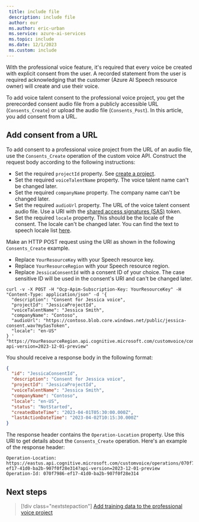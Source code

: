 ```yaml
---
 title: include file
 description: include file
 author: eur
 ms.author: eric-urban
 ms.service: azure-ai-services
 ms.topic: include
 ms.date: 12/1/2023
 ms.custom: include
---
```


With the professional voice feature, it's required that every voice be created with explicit consent from the user. A recorded statement from the user is required acknowledging that the customer (Azure AI Speech resource owner) will create and use their voice.

To add voice talent consent to the professional voice project, you get the prerecorded consent audio file from a publicly accessible URL (`Consents_Create`) or upload the audio file (`Consents_Post`). In this article, you add consent from a URL. 

## Add consent from a URL

To add consent to a professional voice project from the URL of an audio file, use the `Consents_Create` operation of the custom voice API. Construct the request body according to the following instructions:

- Set the required `projectId` property. See [create a project](../../../../professional-voice-create-project.md).
- Set the required `voiceTalentName` property. The voice talent name can't be changed later.
- Set the required `companyName` property. The company name can't be changed later.
- Set the required `audioUrl` property. The URL of the voice talent consent audio file. Use a URI with the [shared access signatures (SAS)](/azure/storage/common/storage-sas-overview) token.
- Set the required `locale` property. This should be the locale of the consent. The locale can't be changed later. You can find the text to speech locale list [here](/azure/ai-services/speech-service/language-support?tabs=tts).

Make an HTTP POST request using the URI as shown in the following `Consents_Create` example. 
- Replace `YourResourceKey` with your Speech resource key.
- Replace `YourResourceRegion` with your Speech resource region.
- Replace `JessicaConsentId` with a consent ID of your choice. The case sensitive ID will be used in the consent's URI and can't be changed later. 

```azurecli-interactive
curl -v -X POST -H "Ocp-Apim-Subscription-Key: YourResourceKey" -H "Content-Type: application/json" -d '{
  "description": "Consent for Jessica voice",
  "projectId": "JessicaProjectId",
  "voiceTalentName": "Jessica Smith",
  "companyName": "Contoso",
  "audioUrl": "https://contoso.blob.core.windows.net/public/jessica-consent.wav?mySasToken",
  "locale": "en-US"
} '  "https://YourResourceRegion.api.cognitive.microsoft.com/customvoice/consents/JessicaConsentId?api-version=2023-12-01-preview"
```

You should receive a response body in the following format:

```json
{
  "id": "JessicaConsentId",
  "description": "Consent for Jessica voice",
  "projectId": "JessicaProjectId",
  "voiceTalentName": "Jessica Smith",
  "companyName": "Contoso",
  "locale": "en-US",
  "status": "NotStarted",
  "createdDateTime": "2023-04-01T05:30:00.000Z",
  "lastActionDateTime": "2023-04-02T10:15:30.000Z"
}
```

The response header contains the `Operation-Location` property. Use this URI to get details about the `Consents_Create` operation. Here's an example of the response header:

```HTTP 201
Operation-Location: https://eastus.api.cognitive.microsoft.com/customvoice/operations/070f7986-ef17-41d0-ba2b-907f0f28e314?api-version=2023-12-01-preview
Operation-Id: 070f7986-ef17-41d0-ba2b-907f0f28e314
```


## Next steps

> [!div class="nextstepaction"]
> [Add training data to the professional voice project](../../../../professional-voice-create-training-set.md)

